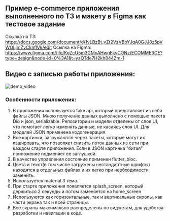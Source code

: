 ## Пример e-commerce приложения выполненного по ТЗ и макету в Figma как тестовое задание

Ссылка на ТЗ: https://docs.google.com/document/d/1vLBzBt_vZt2VzVBbYJqA0GJJ8z5pVWOLjmZvCknflVk/edit
Ссылка на Figma: https://www.figma.com/file/KqZcU5m3GMxAHwgFkvCONz/ECOMMERCE?type=design&node-id=0%3A1&t=yzQTde7H2kh844Zm-1

## Видео с записью работы приложения:
![demo_video](https://user-images.githubusercontent.com/110323186/236887903-d5bb1afa-417c-4d16-8eaa-19d8d2c020dd.gif)

### Особенности приложения:
1. В приложении используется fake api, который представляет из себя файлы JSON. Мною получение данных выполнено с помощью пакета Dio и json_serializable. Репозитории и модели отделены от слоя UI, что помогает легко изменять данные, не касаясь слоя UI. Для моделей JSON применена кодогенерация.
2. Все картинки, загружаются через пакеты, которые могут их кэшировать, что позволяет снизить поток данных из сети при каждом старте приложения. Если в JSON картинка "битая" приложение подменяет ее заглушкой.
3. В качестве управления состояние применен flutter_bloc.
4. Цвета и текст(в том числе загружены нестандартные шрифты) находятся в отдельных файлах и их легко при необходимости заменить.
5. Используется material 3 тема.
6. При старте приложения появляется splash_screen, который держиться 2 секунды и потом заменяется на home_screen
7. Используются как горизонтальные, так и вертикальные скролы, как части экрана так и всей страницы.
8. Все экраны максимально распределены по виджетам, для удобства разработки и навигации в коде.
